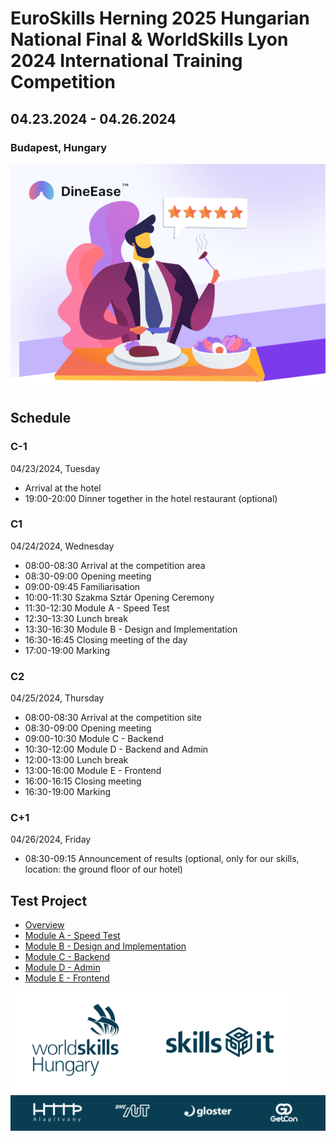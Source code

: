 # EuroSkills Herning 2025 Hungarian National Final & WorldSkills Lyon 2024 International Training Competition

## 04.23.2024 - 04.26.2024

### Budapest, Hungary

![DineEase](assets/images/dineease.png)

## Schedule

### C-1

04/23/2024, Tuesday

- Arrival at the hotel
- 19:00-20:00 Dinner together in the hotel restaurant (optional)

### C1

04/24/2024, Wednesday

- 08:00-08:30 Arrival at the competition area
- 08:30-09:00 Opening meeting
- 09:00-09:45 Familiarisation
- 10:00-11:30 Szakma Sztár Opening Ceremony
- 11:30-12:30 Module A - Speed Test
- 12:30-13:30 Lunch break
- 13:30-16:30 Module B - Design and Implementation
- 16:30-16:45 Closing meeting of the day
- 17:00-19:00 Marking

### C2

04/25/2024, Thursday

- 08:00-08:30 Arrival at the competition site
- 08:30-09:00 Opening meeting
- 09:00-10:30 Module C - Backend
- 10:30-12:00 Module D - Backend and Admin
- 12:00-13:00 Lunch break
- 13:00-16:00 Module E - Frontend
- 16:00-16:15 Closing meeting
- 16:30-19:00 Marking

### C+1

04/26/2024, Friday

- 08:30-09:15 Announcement of results (optional, only for our skills, location: the ground floor of our hotel)

## Test Project

- [Overview](modules-overview.md)
- [Module A - Speed Test](module-a.md)
- [Module B - Design and Implementation](module-b.md)
- [Module C - Backend](module-c.md)
- [Module D - Admin](module-d.md)
- [Module E - Frontend](module-e.md)

![DineEase](assets/images/wshu-skillsit-sm.png)
![DineEase](assets/images/skillsit-members.png)
